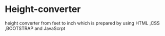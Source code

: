 # Height-converter
height converter from feet to inch which is prepared by using HTML ,CSS ,BOOTSTRAP and JavaScrpt
